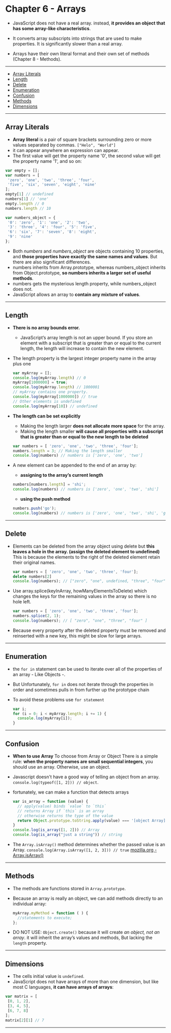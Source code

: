 # Chapter 6 - Arrays

- JavaScript does not have a real array. instead, **it provides an object that has some array-like characteristics**.

- It converts array subscripts into strings that are used to make properties. It is significantly slower than a real array.

- Arrays have their own literal format and their own set of methods (Chapter 8 - Methods).

---

- [Array Literals](#Array-Literals)
- [Length](#Length)
- [Delete](#delete)
- [Enumeration](#enumeration)
- [Confusion](#confusion)
- [Methods](#methods)
- [Dimensions](#dimensions)
---

## Array Literals

- **Array literal** is a pair of square brackets surrounding zero or more values separated by commas. `["Helo", "World"]`
- it can appear anywhere an expression can appear. 
- The first value will get the property name '0', the second value will get the property name '1', and so on:

```js
var empty = [];
var numbers = [
 'zero', 'one', 'two', 'three', 'four',
 'five', 'six', 'seven', 'eight', 'nine'
];
empty[1] // undefined
numbers[1] // 'one'
empty.length // 0
numbers.length // 10

var numbers_object = {
 '0': 'zero', '1': 'one', '2': 'two',
 '3': 'three', '4': 'four', '5': 'five',
 '6': 'six', '7': 'seven', '8': 'eight',
 '9': 'nine'
};
```

- Both *numbers* and *numbers_object* are objects containing 10 properties, and **those properties have exactly the same names and values**. But there are also significant differences.
- numbers inherits from Array.prototype, whereas numbers_object inherits from Object.prototype, **so numbers inherits a larger set of useful methods**.
- numbers gets the mysterious length property, while numbers_object does not.
- JavaScript allows an array to **contain any mixture of values**.

---

## Length

- **There is no array bounds error.**
  - JavaScript’s array length is not an upper bound. If you store an element with a subscript that is greater than or equal to the current length, the length will increase to contain the new element.
- The length property is the largest integer property name in the array plus one

  ```js
  var myArray = [];
  console.log(myArray.length) // 0
  myArray[1000000] = true;
  console.log(myArray.length) // 1000001
  // myArray contains one property.
  console.log(myArray[1000000]) // true
  // Other elements is undefined
  console.log(myArray[10]) // undefined
  ```

- **The length can be set explicitly**
  - Making the length larger **does not allocate more space** for the array.
  - Making the length smaller **will cause all properties with a subscript that is greater than or equal to the new length to be deleted**

  ```js
  var numbers = [ 'zero', 'one', 'two', 'three', 'four'];
  numbers.length = 3; // Making the length smaller
  console.log(numbers) // numbers is ['zero', 'one', 'two']
  ```

- A new element can be appended to the end of an array by:
  - **assigning to the array’s current length**

  ```js
  numbers[numbers.length] = 'shi';
  console.log(numbers) // numbers is ['zero', 'one', 'two', 'shi']
  ```

  - **using the push method**
  
  ```js
  numbers.push('go');
  console.log(numbers) // numbers is ['zero', 'one', 'two', 'shi', 'go']
  ```

---

## Delete

- Elements can be deleted from the array object using delete but **this leaves a hole in the array. (assign the deleted element to undefined)** This is because the elements to the right of the deleted element retain their original names.

  ```js
  var numbers = [ 'zero', 'one', 'two', 'three', 'four'];
  delete numbers[2]
  console.log(numbers); // ["zero", "one", undefined, "three", "four"]
  ```

- Use array.splice(keyInArray, howManyElementsToDelete) which changes the keys for the remaining values in the array so there is no hole left.

  ```js
  var numbers = [ 'zero', 'one', 'two', 'three', 'four'];
  numbers.splice(2, 1);
  console.log(numbers); // [ "zero", "one", "three", "four" ]
  ```

- Because every property after the deleted property must be removed and reinserted with a new key, this might be slow for large arrays.

---

## Enumeration

- the `for in` statement can be used to iterate over all of the properties of an array - Like Objects -.
- But Unfortunately, `for in` does not iterate through the properties in order and sometimes pulls in from further up the prototype chain
- To avoid these problems use `for statement`
  
  ```js
  var i;
  for (i = 0; i < myArray.length; i += 1) {
    console.log(myArray[i]);
  }
  ```

---

## Confusion

- **When to use Array**
To choose from Array or Object There is a simple rule: **when the property names are small sequential integers**, you should use an array. Otherwise, use an object.

- Javascript doesn't have a good way of telling an object from an array. `console.log(typeof([1, 2])) // object`.
- fortunately, we can make a function that detects arrays
  
  ```js
  var is_array = function (value) {
    // apply(value) binds `value` to `this` 
    // returns Array if `this` is an array
    // otherwise returns the type of the value
    return Object.prototype.toString.apply(value) === '[object Array]' ? "Array" : typeof(value) ;
  }
  console.log(is_array([1, 2])) // Array
  console.log(is_array("just a string")) // string
  ```

- The `Array.isArray()` method determines whether the passed value is an Array. `console.log(Array.isArray([1, 2, 3])) // true`
  [mozilla.org - Array.isArray()](https://developer.mozilla.org/en-US/docs/Web/JavaScript/Reference/Global_Objects/Array/isArray)

---

## Methods

- The methods are functions stored in `Array.prototype`.
- Because an array is really an object, we can add methods directly to an individual array:

  ```js
  myArray.myMethod = function ( ) {
    //statements to execute; 
  };
  ```

- DO NOT USE: `Object.create()` because it will create *an object, not an array*. it will inherit the array’s values and methods, But lacking the `length` property.

---

## Dimensions

- The cells initial value is `undefined`.
- JavaScript does not have arrays of more than one dimension, but like most C languages, **it can have arrays of arrays**:

```js
var matrix = [
 [0, 1, 2],
 [3, 4, 5],
 [6, 7, 8]
];
matrix[2][1] // 7
```

---
